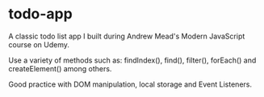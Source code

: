 # todo-app

A classic todo list app I built during Andrew Mead's Modern JavaScript course on Udemy.

Use a variety of methods such as: findIndex(), find(), filter(), forEach() and createElement() among others.

Good practice with DOM manipulation, local storage and Event Listeners.
